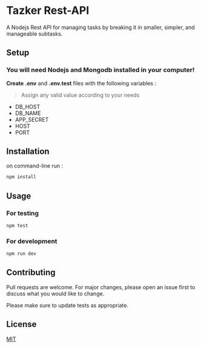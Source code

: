 # Tazker Rest-API

A Nodejs Rest API for managing tasks by breaking it in smaller, simpler, and manageable subtasks.

## Setup
### **You will need Nodejs and Mongodb installed in your computer!**
**Create** **.env** and **.env.test** files with the following variables :
> Assign any valid value according to your needs

* DB_HOST
* DB_NAME
* APP_SECRET
* HOST
* PORT

## Installation

on command-line run :

```bash
npm install
```

## Usage

### For testing

```bash
npm test
```

### For development

```bash
npm run dev
```

## Contributing
Pull requests are welcome. For major changes, please open an issue first to discuss what you would like to change.

Please make sure to update tests as appropriate.

## License
[MIT](https://choosealicense.com/licenses/mit/)
